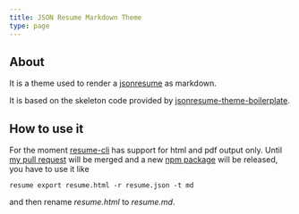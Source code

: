 ```yaml
---
title: JSON Resume Markdown Theme
type: page
---
```


## About

It is a theme used to render a [jsonresume][jsonresume] as markdown.

It is based on the skeleton code provided by [jsonresume-theme-boilerplate][git-jsonresume-theme-boilerplate].

## How to use it

For the moment [resume-cli][git-resume-cli] has support for html and pdf output only.
Until [my pull request][git-resume-cli-pull-request] will be merged and a new [npm package][npm-resume-cli] will be released,
you have to use it like

```
resume export resume.html -r resume.json -t md
```

and then rename *resume.html* to *resume.md*.

[jsonresume]: https://jsonresume.org/
[git-jsonresume-theme-boilerplate]: https://github.com/jsonresume/jsonresume-theme-boilerplate
[git-resume-cli]: https://github.com/jsonresume/resume-cli
[git-resume-cli-pull-request]: https://github.com/jsonresume/resume-cli/pull/300
[npm-resume-cli]: https://www.npmjs.com/package/resume-cli